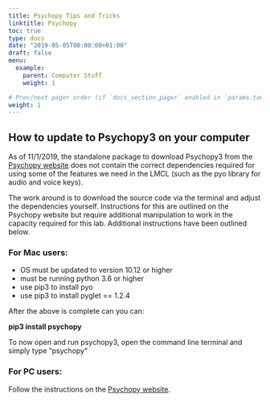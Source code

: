 ```yaml
---
title: Psychopy Tips and Tricks
linktitle: Psychopy 
toc: true
type: docs
date: "2019-05-05T00:00:00+01:00"
draft: false
menu:
  example:
    parent: Computer Stuff
    weight: 1

# Prev/next pager order (if `docs_section_pager` enabled in `params.toml`)
weight: 1
---
```


## How to update to Psychopy3 on your computer

As of 11/1/2019, the standalone package to download Psychopy3 from the [Psychopy website](https://www.psychopy.org/download.html) does not contain the correct dependencies required for using some of the features we need in the LMCL (such as the pyo library for audio and voice keys).  

The work around is to download the source code via the terminal and adjust the dependencies yourself. Instructions for this are outlined on the Psychopy website but require additional manipulation to work in the capacity required for this lab. Additional instructions have been outlined below.

### For Mac users:
- OS must be updated to version 10.12 or higher
- must be running python 3.6 or higher
- use pip3 to install pyo
- use pip3 to install pyglet == 1.2.4 

After the above is complete can you can:
 
<b>pip3 install psychopy</b>

To now open and run psychopy3, open the command line terminal and simply type "psychopy"

### For PC users:

Follow the instructions on the [Psychopy website](https://www.psychopy.org/download.html).

